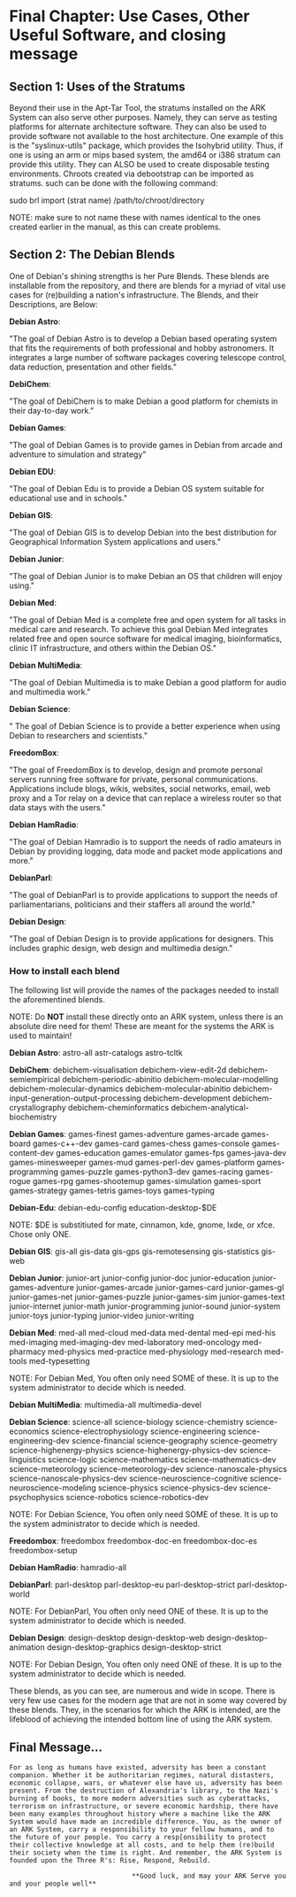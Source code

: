 # **Final Chapter: Use Cases, Other Useful Software, and closing message**
## Section 1: Uses of the Stratums
Beyond their use in the Apt-Tar Tool, the stratums installed on the ARK System can also serve other purposes. Namely, they can serve as testing platforms for alternate architecture software. They can also be used to provide software not available to the host architecture. One example of this is the "syslinux-utils" package, which provides the Isohybrid utility. Thus, if one is using an arm or mips based system, the amd64 or i386 stratum can provide this utility. They can ALSO be used to create disposable testing environments. Chroots created via debootstrap can be imported as stratums. such can be done with the following command: 

sudo brl import (strat name) /path/to/chroot/directory


NOTE: make sure to not name these with names identical to the ones created earlier in the manual, as this can create problems. 

## Section 2: The Debian Blends
One of Debian's shining strengths is her Pure Blends. These blends are installable from the repository, and there are blends for a myriad of vital use cases for (re)building a nation's infrastructure. The Blends, and their Descriptions, are Below: 

**Debian Astro**: 

"The goal of Debian Astro is to develop a Debian based operating system that fits the requirements of both professional and hobby astronomers. It integrates a large number of software packages covering telescope control, data reduction, presentation and other fields."

**DebiChem**: 

"The goal of DebiChem is to make Debian a good platform for chemists in their day-to-day work."

**Debian Games**: 

"The goal of Debian Games is to provide games in Debian from arcade and adventure to simulation and strategy"

**Debian EDU**: 

"The goal of Debian Edu is to provide a Debian OS system suitable for educational use and in schools." 

**Debian GIS**: 

"The goal of Debian GIS is to develop Debian into the best distribution for Geographical Information System applications and users."

**Debian Junior**: 

"The goal of Debian Junior is to make Debian an OS that children will enjoy using."

**Debian Med**: 

"The goal of Debian Med is a complete free and open system for all tasks in medical care and research. To achieve this goal Debian Med integrates related free and open source software for medical imaging, bioinformatics, clinic IT infrastructure, and others within the Debian OS."

**Debian MultiMedia**: 

"The goal of Debian Multimedia is to make Debian a good platform for audio and multimedia work."

**Debian Science**: 

" The goal of Debian Science is to provide a better experience when using Debian to researchers and scientists."

**FreedomBox**: 

"The goal of FreedomBox is to develop, design and promote personal servers running free software for private, personal communications. Applications include blogs, wikis, websites, social networks, email, web proxy and a Tor relay on a device that can replace a wireless router so that data stays with the users."

**Debian HamRadio**:

"The goal of Debian Hamradio is to support the needs of radio amateurs in Debian by providing logging, data mode and packet mode applications and more."

**DebianParl**: 

"The goal of DebianParl is to provide applications to support the needs of parliamentarians, politicians and their staffers all around the world."

**Debian Design**: 

"The goal of Debian Design is to provide applications for designers. This includes graphic design, web design and multimedia design."



### How to install each blend
The following list will provide the names of the packages needed to install the aforementined blends. 

NOTE: Do **NOT** install these directly onto an ARK system, unless there is an absolute dire need for them! These are meant for the systems the ARK is used to maintain!

**Debian Astro**: astro-all astr-catalogs astro-tcltk

**DebiChem**:  debichem-visualisation debichem-view-edit-2d debichem-semiempirical debichem-periodic-abinitio debichem-molecular-modelling debichem-molecular-dynamics debichem-molecular-abinitio debichem-input-generation-output-processing debichem-development debichem-crystallography debichem-cheminformatics debichem-analytical-biochemistry

**Debian Games**: games-finest games-adventure games-arcade games-board games-c++-dev games-card games-chess games-console games-content-dev games-education games-emulator games-fps games-java-dev games-minesweeper games-mud games-perl-dev games-platform games-programming games-puzzle games-python3-dev games-racing games-rogue games-rpg games-shootemup games-simulation games-sport games-strategy games-tetris games-toys games-typing

**Debian-Edu**: debian-edu-config education-desktop-$DE

NOTE: $DE is substitiuted for mate, cinnamon, kde, gnome, lxde, or xfce. Chose only ONE. 


**Debian GIS**: gis-all gis-data gis-gps gis-remotesensing gis-statistics gis-web

**Debian Junior**: junior-art junior-config junior-doc junior-education junior-games-adventure junior-games-arcade junior-games-card junior-games-gl junior-games-net junior-games-puzzle junior-games-sim junior-games-text junior-internet junior-math junior-programming junior-sound junior-system junior-toys junior-typing junior-video junior-writing 

**Debian Med**: med-all med-cloud med-data med-dental med-epi med-his med-imaging med-imaging-dev med-laboratory med-oncology med-pharmacy med-physics med-practice med-physiology med-research med-tools med-typesetting 

NOTE: For Debian Med, You often only need SOME of these. It is up to the system administrator to decide which is needed.

**Debian MultiMedia**: multimedia-all multimedia-devel 

**Debian Science**: science-all science-biology science-chemistry science-economics science-electrophysiology science-engineering science-engineering-dev science-financial science-geography science-geometry science-highenergy-physics science-highenergy-physics-dev science-linguistics science-logic science-mathematics science-mathematics-dev science-meteorology science-meteorology-dev science-nanoscale-physics science-nanoscale-physics-dev science-neuroscience-cognitive science-neuroscience-modeling science-physics science-physics-dev science-psychophysics science-robotics science-robotics-dev 

NOTE: For Debian Science, You often only need SOME of these. It is up to the system administrator to decide which is needed.

**Freedombox**: freedombox freedombox-doc-en freedombox-doc-es freedombox-setup

**Debian HamRadio**: hamradio-all 

**DebianParl**: parl-desktop parl-desktop-eu parl-desktop-strict parl-desktop-world

NOTE: For DebianParl, You often only need ONE of these. It is up to the system administrator to decide which is needed. 

**Debian Design**: design-desktop design-desktop-web design-desktop-animation design-desktop-graphics design-desktop-strict 

NOTE: For Debian Design, You often only need ONE of these. It is up to the system administrator to decide which is needed. 


These blends, as you can see, are numerous and wide in scope. There is very few use cases for the modern age that are not in some way covered by these blends. They, in the scenarios for which the ARK is intended, are the lifeblood of achieving the intended bottom line of using the ARK system. 

## Final Message...
    For as long as humans have existed, adversity has been a constant companion. Whether it be authoritarian regimes, natural distasters, economic collapse, wars, or whatever else have us, adversity has been present. From the destruction of Alexandria's library, to the Nazi's burning of books, to more modern adversities such as cyberattacks, terrorism on infrastructure, or severe economic hardship, there have been many examples throughout history where a machine like the ARK System would have made an incredible difference. You, as the owner of an ARK System, carry a responsibility to your fellow humans, and to the future of your people. You carry a resp[onsibility to protect their collective knowledge at all costs, and to help them (re)build their society when the time is right. And remember, the ARK System is founded upon the Three R's: Rise, Respond, Rebuild. 
                                 
                                   **Good luck, and may your ARK Serve you and your people well** 
